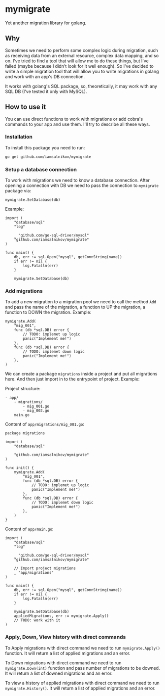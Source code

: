 # mymigrate

Yet another migration library for golang.

## Why

Sometimes we need to perform some complex logic during migration, such as receiving data from an external resource, complex data mapping, and so on. 
I've tried to find a tool that will allow me to do these things, but I've failed (maybe because I didn't look for it well enough).
So I've decided to write a simple migration tool that will allow you to write migrations in golang and work with an app's DB connection.

It works with golang's SQL package, so, theoretically, it may work with any SQL DB (I've tested it only with MySQL).

## How to use it

You can use direct functions to work with migrations or add cobra's commands to your app and use them. I'll try to describe all these ways.

### Installation

To install this package you need to run:

```bash
go get github.com/iamsalnikov/mymigrate
```

### Setup a database connection

To work with migrations we need to know a database connection. After opening a connection with DB we need to pass the connection to `mymigrate` package via:

```golang
mymigrate.SetDatabase(db)
```

Example:

```golang
import (
    "database/sql"
    "log"

    _ "github.com/go-sql-driver/mysql"
    "github.com/iamsalnikov/mymigrate"
)

func main() {
    db, err := sql.Open("mysql", getConnString(name))
    if err != nil {
        log.Fatalln(err)
    }

    mymigrate.SetDatabase(db)
```

### Add migrations

To add a new migration to a migration pool we need to call the method `Add` and pass the name of the migration, a function to UP the migration, a function to DOWN the migration. Example:

```golang
mymigrate.Add(
    "mig_001",
    func (db *sql.DB) error {
        // TODO: implemet up logic
        panic("Implement me!")
    },
    func (db *sql.DB) error {
        // TODO: implemet down logic
        panic("Implement me!")
    },
)
```

We can create a package `migrations` inside a project and put all migrations here. And then just import in to the entrypoint of project. Example:

Project structure:

```
- app/
    - migrations/
        - mig_001.go
        - mig_002.go
    main.go
```

Content of `app/migrations/mig_001.go`:

```golang
package migrations

import (
    "database/sql"

    "github.com/iamsalnikov/mymigrate"
)

func init() {
    mymigrate.Add(
        "mig_001",
        func (db *sql.DB) error {
            // TODO: implemet up logic
            panic("Implement me!")
        },
        func (db *sql.DB) error {
            // TODO: implemet down logic
            panic("Implement me!")
        },
    )
}
```

Content of `app/main.go`: 

```golang
import (
    "database/sql"
    "log"

    _ "github.com/go-sql-driver/mysql"
    "github.com/iamsalnikov/mymigrate"

    // Import project migrations
    _ "app/migrations"
)

func main() {
    db, err := sql.Open("mysql", getConnString(name))
    if err != nil {
        log.Fatalln(err)
    }

    mymigrate.SetDatabase(db)
    appliedMigrations, err := mymigrate.Apply()
    // TODO: work with it
)
```

### Apply, Down, View history with direct commands

To Apply migrations with direct command we need to run `mymigrate.Apply()` function. It will return a list of applied migrations and an error.

To Down migrations with direct command we need to run `mymigrate.Down(int)` function and pass number of migrations to be downed. It will return a list of downed migrations and an error.

To view a history of applied migrations with direct command we need to run `mymigrate.History()`. It will return a list of applied migrations and an error.